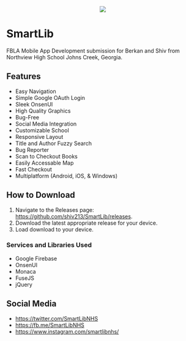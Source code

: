 <p align="center"><a href="https://github.com/berkott/SmartLib/" target="_blank"><img src="https://firebasestorage.googleapis.com/v0/b/libraryapp-backend.appspot.com/o/SmartLibLogoBlack.png?alt=media&token=5e422236-2cec-488a-85ae-5e08c172d490"></a>
  <h1>SmartLib</h1>
</p>
FBLA Mobile App Development submission for Berkan and Shiv from Northview High School Johns Creek, Georgia.

## Features
- Easy Navigation
- Simple Google OAuth Login
- Sleek OnsenUI
- High Quality Graphics
- Bug-Free
- Social Media Integration
- Customizable School
- Responsive Layout
- Title and Author Fuzzy Search
- Bug Reporter
- Scan to Checkout Books
- Easily Accessable Map
- Fast Checkout
- Multiplatform (Android, iOS, & Windows)

## How to Download
1. Navigate to the Releases page: https://github.com/shiv213/SmartLib/releases.
2. Download the latest appropriate release for your device.
3. Load download to your device.

### Services and Libraries Used
- Google Firebase
- OnsenUI
- Monaca
- FuseJS
- jQuery

## Social Media
- https://twitter.com/SmartLibNHS
- https://fb.me/SmartLibNHS
- https://www.instagram.com/smartlibnhs/
